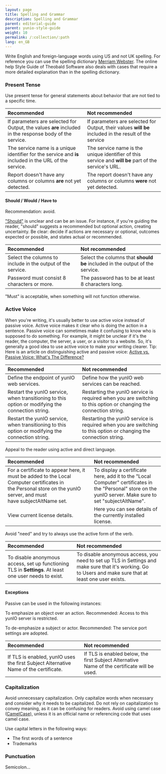 ```yaml
---
layout: page
title: Spelling and Grammar
description: Spelling and Grammar
parent: editorial-guide
parent: yunio-style-guide
weight: 10
permalink: /:collection/:path
lang: en_GB
---
```


Write English and foreign-language words using US and not UK spelling. For reference you can use the spelling dictionary [Merriam Webster](https://www.merriam-webster.com). 
The online help Style Guide of Theobald Software also deals with cases that require a more detailed explanation than in the spelling dictionary. 

### Present Tense

Use present tense for general statements about behavior that are not tied to a specific time.

| Recommended | Not recommended | 
| :------ |:--- |
|If parameters are selected for Output, the values **are** included in the response body of the service.| If parameters are selected for Output, their values **will be** included in the result of the service |
|The service name is a unique identifier for the service and **is** included in the URL of the service.|The service name is the unique identifier of this service and **will be** part of the service's URL. |
|Report doesn't have any columns or columns **are** not yet detected.|The report doesn't have any columns or columns **were** not yet detected.|

#### Should / Would / Have to

Recommendation: avoid.

["Should"](https://developers.google.com/style/word-list#should) is unclear and can be an issue. For instance, if you're guiding the reader, "should" suggests a recommended but optional action, creating uncertainty. Be clear: decide if actions are necessary or optional, outcomes expected or possible, and states actual or recommended.

| Recommended | Not recommended | 
| :------ |:--- |
| Select the columns to include in the output of the service. |Select the columns that **should be** included in the output of the service.|
| Password must consist 8 characters or more. | The password has to be at least 8 characters long.|

"Must" is acceptable, when something will not function otherwise.

### Active Voice
When you're writing, it's usually better to use active voice instead of passive voice. Active voice makes it clear who is doing the action in a sentence. Passive voice can sometimes make it confusing to know who is supposed to do something. For example, it might be unclear if it's the reader, the computer, the server, a user, or a visitor to a website. So, it's generally a good idea to use active voice to make your writing clearer.
Tip: Here is an article on distinguishing active and passive voice: [Active vs. Passive Voice: What's The Difference?](https://www.merriam-webster.com/grammar/active-vs-passive-voice-difference)

| Recommended | Not recommended | 
| :------ |:--- |
| Define the endpoint of yunIO web services. | Define how the yunIO web services can be reached. | 
| Restart the yunIO service, when transitioning to this option or modifying the connection string.| Restarting the yunIO service is required when you are switching to this option or changing the connection string.|
|Restart the yunIO service, when transitioning to this option or modifying the connection string.|Restarting the yunIO service is required when you are switching to this option or changing the connection string.|

Appeal to the reader using active and direct language. 

| Recommended | Not recommended | 
| :------ |:--- |
|For a certificate to appear here, it must be added to the Local Computer certificates in the Personal store on the yunIO server, and must have subjectAltName set.|To display a certificate here, add it to the "Local Computer" certificates in the "Personal" store on the yunIO server. Make sure to set "subjectAltName".|
|View current license details.|Here you can see details of the currently installed license.|

Avoid "need" and try to always use the active form of the verb.

| Recommended | Not recommended | 
| :------ |:--- |
|To disable anonymous access, set up functioning TLS in **Settings**. At least one user needs to exist. | To disable anonymous access, you need to set up TLS in Settings and make sure that it's working. Go to Users and make sure that at least one user exists.|

#### Exceptions

Passive can be used in the following instances:

To emphasize an object over an action.
Recommended: Access to this yunIO server is restricted. 

To de-emphasize a subject or actor.
Recommended: The service port settings are adopted.

| Recommended | Not recommended | 
| :------ |:--- |
|If TLS is enabled, yunIO uses the first Subject Alternative Name of the certificate.|If TLS is enabled below, the first Subject Alternative Name of the certificate will be used.|

### Capitalization
Avoid unnecessary capitalization. Only capitalize words when necessary and consider why it needs to be capitalized. Do not rely on capitalization to convey meaning, as it can be confusing for readers. Avoid using camel case ([CamelCase](https://en.wikipedia.org/wiki/Camel_case)), unless it is an official name or referencing code that uses camel case.

Use capital letters in the following ways:
- The first words of a sentence
- Trademarks


### Punctuation	
Semicolon...
